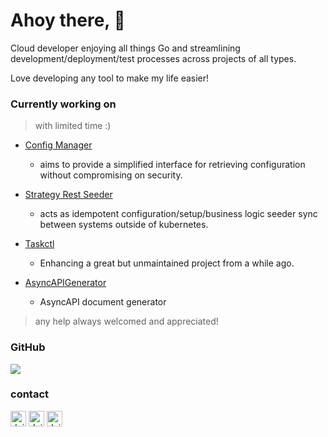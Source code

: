 # Ahoy there, 👋 

Cloud developer enjoying all things Go and streamlining development/deployment/test processes across projects of all types.

Love developing any tool to make my life easier!

### Currently working on

> with limited time :)

- [Config Manager](https://github.com/dnitsch/configmanager)
  - aims to provide a simplified interface for retrieving configuration without compromising on security.

- [Strategy Rest Seeder](https://github.com/dnitsch/reststrategy)
  - acts as idempotent configuration/setup/business logic seeder sync between systems outside of kubernetes.

- [Taskctl](https://github.com/Ensono/taskctl)
  - Enhancing a great but unmaintained project from a while ago.
  
- [AsyncAPIGenerator](https://github.com/dnitsch/async-api-generator)
  - AsyncAPI document generator

> any help always welcomed and appreciated!

### GitHub

<img src="https://github-readme-stats-git-masterrstaa-rickstaa.vercel.app/api?username=dnitsch&show_icons=true&theme=dracula&icon_color=6392DF&hide=prs">


### contact

[<img alt="dnitsch | discord" width="25" src="https://cdn.simpleicons.org/discord" />][discord]
[<img alt="dnitsch | LinkedIn" width="25" src="https://cdn.simpleicons.org/linkedin" />][linkedin]
[<img alt="dnitsch | discord" width="25" src="https://cdn.simpleicons.org/reddit"/>][reddit]



<!-- [1]: <nitschneiderd@gmail.com> "dnisch" -->
<!-- - [email](<nitschneiderd@gmail.com>) -->

<!-- [![](https://www.linkedin.com/in/dusannitschneider/)]
 -->
[twitter]: https://twitter.com/d_nitschneider
[discord]: https://discordapp.com/users/774228046495875083
[linkedin]: https://www.linkedin.com/in/dusannitschneider/
[reddit]: https://www.reddit.com/user/omicronCloud8


